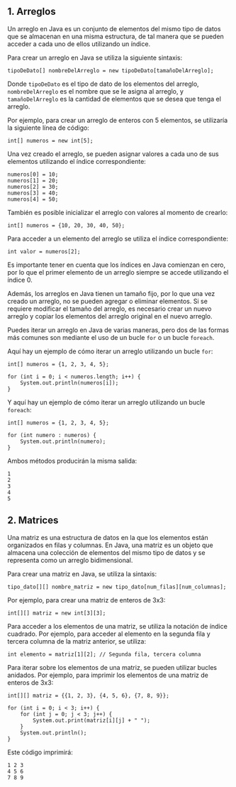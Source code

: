 ## 1. Arreglos

Un arreglo en Java es un conjunto de elementos del mismo tipo de datos que se almacenan en una misma estructura, de tal manera que se pueden acceder a cada uno de ellos utilizando un índice.

Para crear un arreglo en Java se utiliza la siguiente sintaxis:

```
tipoDeDato[] nombreDelArreglo = new tipoDeDato[tamañoDelArreglo];
```

Donde `tipoDeDato` es el tipo de dato de los elementos del arreglo, `nombreDelArreglo` es el nombre que se le asigna al arreglo, y `tamañoDelArreglo` es la cantidad de elementos que se desea que tenga el arreglo.

Por ejemplo, para crear un arreglo de enteros con 5 elementos, se utilizaría la siguiente línea de código:

```
int[] numeros = new int[5];
```

Una vez creado el arreglo, se pueden asignar valores a cada uno de sus elementos utilizando el índice correspondiente:

```
numeros[0] = 10;
numeros[1] = 20;
numeros[2] = 30;
numeros[3] = 40;
numeros[4] = 50;
```

También es posible inicializar el arreglo con valores al momento de crearlo:

```
int[] numeros = {10, 20, 30, 40, 50};
```

Para acceder a un elemento del arreglo se utiliza el índice correspondiente:

```
int valor = numeros[2];
```

Es importante tener en cuenta que los índices en Java comienzan en cero, por lo que el primer elemento de un arreglo siempre se accede utilizando el índice 0.

Además, los arreglos en Java tienen un tamaño fijo, por lo que una vez creado un arreglo, no se pueden agregar o eliminar elementos. Si se requiere modificar el tamaño del arreglo, es necesario crear un nuevo arreglo y copiar los elementos del arreglo original en el nuevo arreglo.

Puedes iterar un arreglo en Java de varias maneras, pero dos de las formas más comunes son mediante el uso de un bucle `for` o un bucle `foreach`.

Aquí hay un ejemplo de cómo iterar un arreglo utilizando un bucle `for`:

```
int[] numeros = {1, 2, 3, 4, 5};

for (int i = 0; i < numeros.length; i++) {
    System.out.println(numeros[i]);
}
```

Y aquí hay un ejemplo de cómo iterar un arreglo utilizando un bucle `foreach`:

```
int[] numeros = {1, 2, 3, 4, 5};

for (int numero : numeros) {
    System.out.println(numero);
}
```

Ambos métodos producirán la misma salida:

```
1
2
3
4
5
```

## 2. Matrices

Una matriz es una estructura de datos en la que los elementos están organizados en filas y columnas. En Java, una matriz es un objeto que almacena una colección de elementos del mismo tipo de datos y se representa como un arreglo bidimensional.

Para crear una matriz en Java, se utiliza la sintaxis:

```
tipo_dato[][] nombre_matriz = new tipo_dato[num_filas][num_columnas];
```

Por ejemplo, para crear una matriz de enteros de 3x3:

```
int[][] matriz = new int[3][3];
```

Para acceder a los elementos de una matriz, se utiliza la notación de índice cuadrado. Por ejemplo, para acceder al elemento en la segunda fila y tercera columna de la matriz anterior, se utiliza:

```
int elemento = matriz[1][2]; // Segunda fila, tercera columna
```

Para iterar sobre los elementos de una matriz, se pueden utilizar bucles anidados. Por ejemplo, para imprimir los elementos de una matriz de enteros de 3x3:

```
int[][] matriz = {{1, 2, 3}, {4, 5, 6}, {7, 8, 9}};

for (int i = 0; i < 3; i++) {
    for (int j = 0; j < 3; j++) {
        System.out.print(matriz[i][j] + " ");
    }
    System.out.println();
}
```

Este código imprimirá:

```
1 2 3 
4 5 6 
7 8 9 
```
